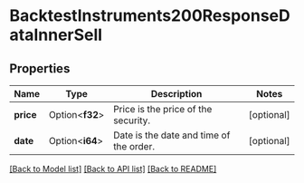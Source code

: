 # BacktestInstruments200ResponseDataInnerSell

## Properties

Name | Type | Description | Notes
------------ | ------------- | ------------- | -------------
**price** | Option<**f32**> | Price is the price of the security. | [optional]
**date** | Option<**i64**> | Date is the date and time of the order. | [optional]

[[Back to Model list]](../README.md#documentation-for-models) [[Back to API list]](../README.md#documentation-for-api-endpoints) [[Back to README]](../README.md)


